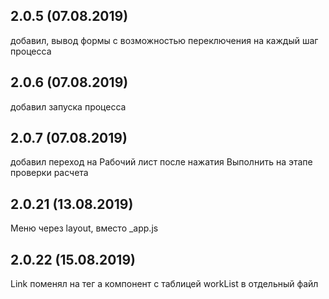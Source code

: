 ## 2.0.5 (07.08.2019)
добавил, вывод формы с возможностью переключения на каждый шаг процесса

## 2.0.6 (07.08.2019)
добавил запуска процесса

## 2.0.7 (07.08.2019)
добавил переход на Рабочий лист после нажатия Выполнить на этапе проверки расчета

## 2.0.21 (13.08.2019)
Меню через layout, вместо _app.js

## 2.0.22 (15.08.2019)
Link поменял на тег а
компонент с таблицей workList в отдельный файл
